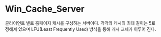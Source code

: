 # Win_Cache_Server
클라이언트 별로 홈페이지 캐시를 구성하는 서버이다. 
각각의 캐시의 최대 길이는 5로 정해져 있으며 LFU(Least Frequently Used) 방식을 통해 캐시 교체가 이루어 진다.
